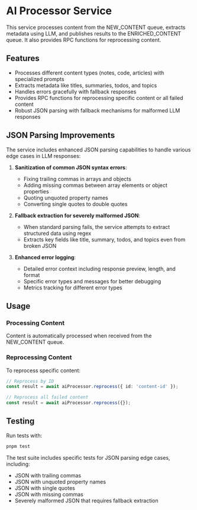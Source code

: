 # AI Processor Service

This service processes content from the NEW_CONTENT queue, extracts metadata using LLM, and publishes results to the ENRICHED_CONTENT queue. It also provides RPC functions for reprocessing content.

## Features

- Processes different content types (notes, code, articles) with specialized prompts
- Extracts metadata like titles, summaries, todos, and topics
- Handles errors gracefully with fallback responses
- Provides RPC functions for reprocessing specific content or all failed content
- Robust JSON parsing with fallback mechanisms for malformed LLM responses

## JSON Parsing Improvements

The service includes enhanced JSON parsing capabilities to handle various edge cases in LLM responses:

1. **Sanitization of common JSON syntax errors**:

   - Fixing trailing commas in arrays and objects
   - Adding missing commas between array elements or object properties
   - Quoting unquoted property names
   - Converting single quotes to double quotes

2. **Fallback extraction for severely malformed JSON**:

   - When standard parsing fails, the service attempts to extract structured data using regex
   - Extracts key fields like title, summary, todos, and topics even from broken JSON

3. **Enhanced error logging**:
   - Detailed error context including response preview, length, and format
   - Specific error types and messages for better debugging
   - Metrics tracking for different error types

## Usage

### Processing Content

Content is automatically processed when received from the NEW_CONTENT queue.

### Reprocessing Content

To reprocess specific content:

```typescript
// Reprocess by ID
const result = await aiProcessor.reprocess({ id: 'content-id' });

// Reprocess all failed content
const result = await aiProcessor.reprocess({});
```

## Testing

Run tests with:

```bash
pnpm test
```

The test suite includes specific tests for JSON parsing edge cases, including:

- JSON with trailing commas
- JSON with unquoted property names
- JSON with single quotes
- JSON with missing commas
- Severely malformed JSON that requires fallback extraction

